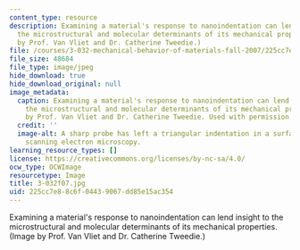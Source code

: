 ```yaml
---
content_type: resource
description: Examining a material's response to nanoindentation can lend insight to
  the microstructural and molecular determinants of its mechanical properties. (Image
  by Prof. Van Vliet and Dr. Catherine Tweedie.)
file: /courses/3-032-mechanical-behavior-of-materials-fall-2007/225cc7e88c6f04439067dd85e15ac354_3-032f07.jpg
file_size: 48684
file_type: image/jpeg
hide_download: true
hide_download_original: null
image_metadata:
  caption: Examining a material's response to nanoindentation can lend insight to
    the microstructural and molecular determinants of its mechanical properties. (Image
    by Prof. Van Vliet and Dr. Catherine Tweedie. Used with permission.)
  credit: ''
  image-alt: A sharp probe has left a triangular indentation in a surface, shown using
    scanning electron microscopy.
learning_resource_types: []
license: https://creativecommons.org/licenses/by-nc-sa/4.0/
ocw_type: OCWImage
resourcetype: Image
title: 3-032f07.jpg
uid: 225cc7e8-8c6f-0443-9067-dd85e15ac354
---
```

Examining a material's response to nanoindentation can lend insight to the microstructural and molecular determinants of its mechanical properties. (Image by Prof. Van Vliet and Dr. Catherine Tweedie.)